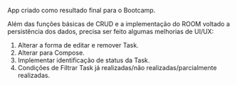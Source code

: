 App criado como resultado final para o Bootcamp.

Além das funções básicas de CRUD e a implementação do ROOM voltado a persistência dos dados, precisa ser feito algumas melhorias de UI/UX:

1. Alterar a forma de editar e remover Task.
2. Alterar para Compose.
3. Implementar identificação de status da Task.
4. Condições de Filtrar Task já realizadas/não realizadas/parcialmente realizadas.
